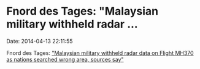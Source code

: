 Fnord des Tages: \"Malaysian military withheld radar \...
=========================================================

Date: 2014-04-13 22:11:55

Fnord des Tages: [\"Malaysian military withheld radar data on Flight
MH370 as nations searched wrong area, sources
say\"](http://news.nationalpost.com/2014/04/11/malaysian-military-withheld-radar-data-on-flight-mh370-as-nations-searched-wrong-area-sources-say/)
